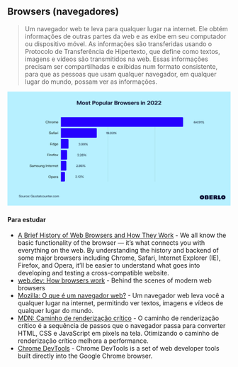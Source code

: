 ## Browsers (navegadores)

> Um navegador web te leva para qualquer lugar na internet. Ele obtém informações de outras partes da web e as exibe em seu computador ou dispositivo móvel. As informações são transferidas usando o Protocolo de Transferência de Hipertexto, que define como textos, imagens e vídeos são transmitidos na web. Essas informações precisam ser compartilhadas e exibidas num formato consistente, para que as pessoas que usam qualquer navegador, em qualquer lugar do mundo, possam ver as informações.

![Navegadores mais usados em 2022](./../../assets/images/web-start/most-popular-browsers-in-2022.webp)

#### Para estudar
- [A Brief History of Web Browsers and How They Work](https://smartbear.com/blog/history-of-web-browsers/) - We all know the basic functionality of the browser — it’s what connects you with everything on the web. By understanding the history and backend of some major browsers including Chrome, Safari, Internet Explorer (IE), Firefox, and Opera, it’ll be easier to understand what goes into developing and testing a cross-compatible website.
- [web.dev: How browsers work](https://web.dev/howbrowserswork/) - Behind the scenes of modern web browsers
- [Mozilla: O que é um navegador web?](https://www.mozilla.org/pt-BR/firefox/browsers/what-is-a-browser/) - Um navegador web leva você a qualquer lugar na internet, permitindo ver textos, imagens e vídeos de qualquer lugar do mundo.
- [MDN: Caminho de renderização crítico](https://developer.mozilla.org/pt-BR/docs/Web/Performance/Critical_rendering_path) - O caminho de renderização crítico é a sequência de passos que o navegador passa para converter HTML, CSS e JavaScript em pixels na tela. Otimizando o caminho de renderização crítico melhora a performance.
- [Chrome DevTools](https://developer.chrome.com/docs/devtools/) - Chrome DevTools is a set of web developer tools built directly into the Google Chrome browser.